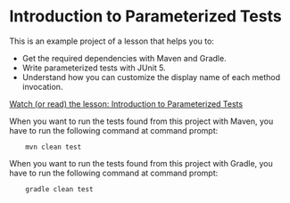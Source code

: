 # Introduction to Parameterized Tests

This is an example project of a lesson that helps you to:

* Get the required dependencies with Maven and Gradle.
* Write parameterized tests with JUnit 5.
* Understand how you can customize the display name of each method invocation.

[Watch (or read) the lesson: Introduction to Parameterized Tests](https://www.cleantestautomation.com/lessons/introduction-to-parameterized-tests/)

When you want to run the tests found from this project with Maven, you have to run the
following command at command prompt:

        mvn clean test

When you want to run the tests found from this project with Gradle, you have to run the
following command at command prompt: 

        gradle clean test